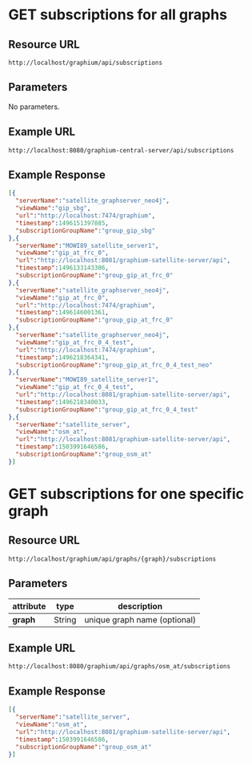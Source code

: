 # GET subscriptions for all graphs

## Resource URL

`http://localhost/graphium/api/subscriptions`

## Parameters
No parameters.

## Example URL

`http://localhost:8080/graphium-central-server/api/subscriptions`

## Example Response

```json
[{
  "serverName":"satellite_graphserver_neo4j",
  "viewName":"gip_sbg",
  "url":"http://localhost:7474/graphium",
  "timestamp":1496151397885,
  "subscriptionGroupName":"group_gip_sbg"
},{
  "serverName":"MOWI89_satellite_server1",
  "viewName":"gip_at_frc_0",
  "url":"http://localhost:8081/graphium-satellite-server/api",
  "timestamp":1496133143306,
  "subscriptionGroupName":"group_gip_at_frc_0"
},{
  "serverName":"satellite_graphserver_neo4j",
  "viewName":"gip_at_frc_0",
  "url":"http://localhost:7474/graphium",
  "timestamp":1496146001361,
  "subscriptionGroupName":"group_gip_at_frc_0"
},{
  "serverName":"satellite_graphserver_neo4j",
  "viewName":"gip_at_frc_0_4_test",
  "url":"http://localhost:7474/graphium",
  "timestamp":1496218364341,
  "subscriptionGroupName":"group_gip_at_frc_0_4_test_neo"
},{
  "serverName":"MOWI89_satellite_server1",
  "viewName":"gip_at_frc_0_4_test",
  "url":"http://localhost:8081/graphium-satellite-server/api",
  "timestamp":1496218340033,
  "subscriptionGroupName":"group_gip_at_frc_0_4_test"
},{
  "serverName":"satellite_server",
  "viewName":"osm_at",
  "url":"http://localhost:8081/graphium-satellite-server/api",
  "timestamp":1503991646586,
  "subscriptionGroupName":"group_osm_at"
}]
```
# GET subscriptions for one specific graph

## Resource URL

`http://localhost/graphium/api/graphs/{graph}/subscriptions`

## Parameters

| attribute | type   | description                  |
| --------- | ------ | ---------------------------- |
| **graph** | String | unique graph name (optional) |

## Example URL

`http://localhost:8080/graphium/api/graphs/osm_at/subscriptions`

## Example Response

```json
[{
  "serverName":"satellite_server",
  "viewName":"osm_at",
  "url":"http://localhost:8081/graphium-satellite-server/api",
  "timestamp":1503991646586,
  "subscriptionGroupName":"group_osm_at"
}]
```